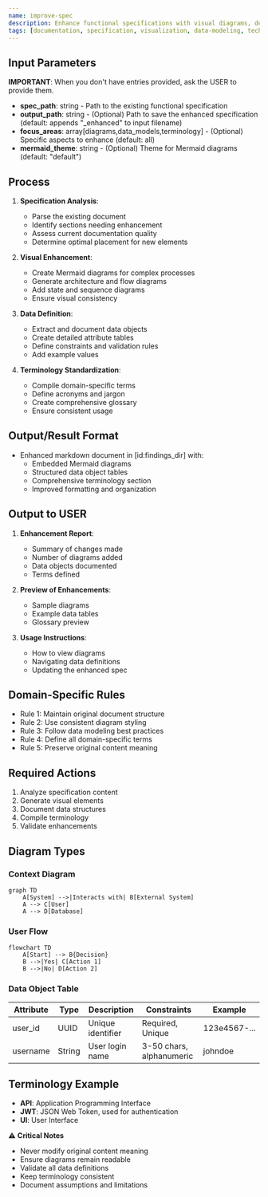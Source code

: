 ```yaml
---
name: improve-spec
description: Enhance functional specifications with visual diagrams, detailed data definitions, and comprehensive terminology to improve clarity and utility.
tags: [documentation, specification, visualization, data-modeling, technical-writing]
---
```


## Input Parameters
**IMPORTANT**: When you don't have entries provided, ask the USER to provide them.
- **spec_path**: string - Path to the existing functional specification
- **output_path**: string - (Optional) Path to save the enhanced specification (default: appends "_enhanced" to input filename)
- **focus_areas**: array[diagrams,data_models,terminology] - (Optional) Specific aspects to enhance (default: all)
- **mermaid_theme**: string - (Optional) Theme for Mermaid diagrams (default: "default")

## Process

1. **Specification Analysis**:
   - Parse the existing document
   - Identify sections needing enhancement
   - Assess current documentation quality
   - Determine optimal placement for new elements

2. **Visual Enhancement**:
   - Create Mermaid diagrams for complex processes
   - Generate architecture and flow diagrams
   - Add state and sequence diagrams
   - Ensure visual consistency

3. **Data Definition**:
   - Extract and document data objects
   - Create detailed attribute tables
   - Define constraints and validation rules
   - Add example values

4. **Terminology Standardization**:
   - Compile domain-specific terms
   - Define acronyms and jargon
   - Create comprehensive glossary
   - Ensure consistent usage

## Output/Result Format
- Enhanced markdown document in [id:findings_dir] with:
  - Embedded Mermaid diagrams
  - Structured data object tables
  - Comprehensive terminology section
  - Improved formatting and organization

## Output to USER
1. **Enhancement Report**:
   - Summary of changes made
   - Number of diagrams added
   - Data objects documented
   - Terms defined

2. **Preview of Enhancements**:
   - Sample diagrams
   - Example data tables
   - Glossary preview

3. **Usage Instructions**:
   - How to view diagrams
   - Navigating data definitions
   - Updating the enhanced spec

## Domain-Specific Rules
- Rule 1: Maintain original document structure
- Rule 2: Use consistent diagram styling
- Rule 3: Follow data modeling best practices
- Rule 4: Define all domain-specific terms
- Rule 5: Preserve original content meaning

## Required Actions
1. Analyze specification content
2. Generate visual elements
3. Document data structures
4. Compile terminology
5. Validate enhancements

## Diagram Types

### Context Diagram
```mermaid
graph TD
    A[System] -->|Interacts with| B[External System]
    A --> C[User]
    A --> D[Database]
```

### User Flow
```mermaid
flowchart TD
    A[Start] --> B{Decision}
    B -->|Yes| C[Action 1]
    B -->|No| D[Action 2]
```

### Data Object Table
| Attribute | Type | Description | Constraints | Example |
|-----------|------|-------------|-------------|---------|
| user_id | UUID | Unique identifier | Required, Unique | 123e4567-... |
| username | String | User login name | 3-50 chars, alphanumeric | johndoe |

## Terminology Example
- **API**: Application Programming Interface
- **JWT**: JSON Web Token, used for authentication
- **UI**: User Interface

⚠️ **Critical Notes**
- Never modify original content meaning
- Ensure diagrams remain readable
- Validate all data definitions
- Keep terminology consistent
- Document assumptions and limitations
